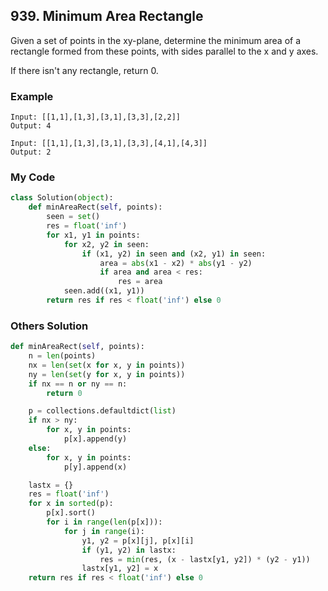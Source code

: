 ## 939. Minimum Area Rectangle

Given a set of points in the xy-plane, determine the minimum area of a rectangle formed from these points, with sides parallel to the x and y axes.

If there isn't any rectangle, return 0.

### Example
```
Input: [[1,1],[1,3],[3,1],[3,3],[2,2]]
Output: 4

Input: [[1,1],[1,3],[3,1],[3,3],[4,1],[4,3]]
Output: 2

```

### My Code
```python
class Solution(object):
    def minAreaRect(self, points):
        seen = set()
        res = float('inf')
        for x1, y1 in points:
            for x2, y2 in seen:
                if (x1, y2) in seen and (x2, y1) in seen:
                    area = abs(x1 - x2) * abs(y1 - y2)
                    if area and area < res:
                        res = area
            seen.add((x1, y1))
        return res if res < float('inf') else 0

```


### Others Solution
```python
def minAreaRect(self, points):
    n = len(points)
    nx = len(set(x for x, y in points))
    ny = len(set(y for x, y in points))
    if nx == n or ny == n:
        return 0

    p = collections.defaultdict(list)
    if nx > ny:
        for x, y in points:
            p[x].append(y)
    else:
        for x, y in points:
            p[y].append(x)

    lastx = {}
    res = float('inf')
    for x in sorted(p):
        p[x].sort()
        for i in range(len(p[x])):
            for j in range(i):
                y1, y2 = p[x][j], p[x][i]
                if (y1, y2) in lastx:
                    res = min(res, (x - lastx[y1, y2]) * (y2 - y1))
                lastx[y1, y2] = x
    return res if res < float('inf') else 0
```

